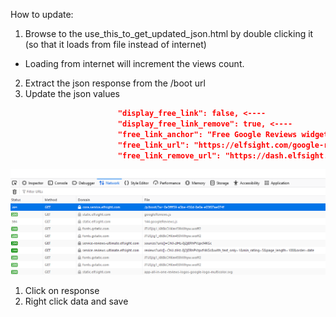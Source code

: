 How to update:
1. Browse to the use_this_to_get_updated_json.html by double clicking it (so that it loads from file instead of internet)
- Loading from internet will increment the views count.
2. Extract the json response from the /boot url
3. Update the json values
```json
						"display_free_link": false, <----
						"display_free_link_remove": true, <----
						"free_link_anchor": "Free Google Reviews widget",
						"free_link_url": "https://elfsight.com/google-reviews-widget/?utm_source=websites&utm_medium=clients&utm_content=google-reviews&utm_term=%website_domain%&utm_campaign=free-widget",
						"free_link_remove_url": "https://dash.elfsight.com/apps/google-reviews/pricing?claim=removeBranding&claim=removeBranding"

```

![](20240310195801.png)

1. Click on response
2. Right click data and save
